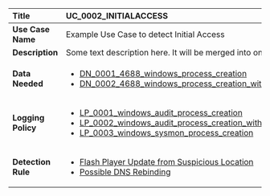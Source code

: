 | Title              | UC_0002_INITIALACCESS |
|:-------------------|:--------------------|
| **Use Case Name**  | Example Use Case to detect Initial Access |
| **Description**    | Some text description here. It will be merged into one line.   |
| **Data Needed**    |<ul><li>[DN_0001_4688_windows_process_creation](../Data_Needed/DN_0001_4688_windows_process_creation.md)</li><li>[DN_0002_4688_windows_process_creation_with_commandline](../Data_Needed/DN_0002_4688_windows_process_creation_with_commandline.md)</li></ul> |
| **Logging Policy** | <ul><li>[LP_0001_windows_audit_process_creation](../Logging_Policies/LP_0001_windows_audit_process_creation.md)</li><li>[LP_0002_windows_audit_process_creation_with_commandline](../Logging_Policies/LP_0002_windows_audit_process_creation_with_commandline.md)</li><li>[LP_0003_windows_sysmon_process_creation](../Logging_Policies/LP_0003_windows_sysmon_process_creation.md)</li></ul> |
| **Detection Rule** | <ul><li>[Flash Player Update from Suspicious Location](../Detection_Rules/proxy_susp_flash_download_loc.md)</li><li>[Possible DNS Rebinding](../Detection_Rules/sysmon_possible_dns_rebinding.md)</li></ul> |